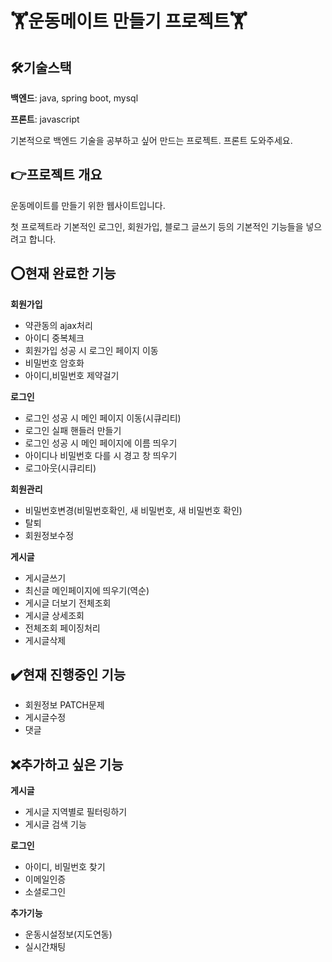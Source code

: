 # :weight_lifting:운동메이트 만들기 프로젝트:weight_lifting:

## :hammer_and_wrench:기술스택

**백엔드**: java, spring boot, mysql

**프론트**: javascript

기본적으로 백엔드 기술을 공부하고 싶어 만드는 프로젝트. 프론트 도와주세요.

## :point_right:프로젝트 개요

운동메이트를 만들기 위한 웹사이트입니다. 

첫 프로젝트라 기본적인 로그인, 회원가입, 블로그 글쓰기 등의 기본적인 기능들을 넣으려고 합니다.

## :o:현재 완료한 기능

**회원가입**
- 약관동의 ajax처리
- 아이디 중복체크
- 회원가입 성공 시 로그인 페이지 이동
- 비밀번호 암호화
- 아이디,비밀번호 제약걸기

**로그인**
- 로그인 성공 시 메인 페이지 이동(시큐리티)
- 로그인 실패 핸들러 만들기
- 로그인 성공 시 메인 페이지에 이름 띄우기
- 아이디나 비밀번호 다를 시 경고 창 띄우기
- 로그아웃(시큐리티)

**회원관리**
- 비밀번호변경(비밀번호확인, 새 비밀번호, 새 비밀번호 확인)
- 탈퇴
- 회원정보수정

**게시글**
- 게시글쓰기
- 최신글 메인페이지에 띄우기(역순)
- 게시글 더보기 전체조회
- 게시글 상세조회
- 전체조회 페이징처리
- 게시글삭제

## :heavy_check_mark:현재 진행중인 기능

- 회원정보 PATCH문제
- 게시글수정
- 댓글

## 	:x:추가하고 싶은 기능

**게시글**
- 게시글 지역별로 필터링하기
- 게시글 검색 기능

**로그인**
- 아이디, 비밀번호 찾기
- 이메일인증
- 소셜로그인

**추가기능**
- 운동시설정보(지도연동)
- 실시간채팅

